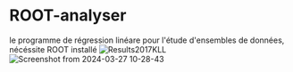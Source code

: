# ROOT-analyser
le programme de régression linéare pour l'étude d'ensembles de données, nécéssite ROOT installé 
![Results2017KLL](https://github.com/DanmakuGecko/ROOT-analyser/assets/72706524/033ae54b-c38f-436c-89c6-d496667a799a)
![Screenshot from 2024-03-27 10-28-43](https://github.com/DanmakuGecko/ROOT-analyser/assets/72706524/75a42398-6d19-4448-bbfc-ef928e45f643)
